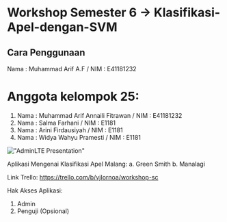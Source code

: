 # Workshop Semester 6 -> Klasifikasi-Apel-dengan-SVM

## Cara Penggunaan
Nama : Muhammad Arif A.F /
NIM  : E41181232

# Anggota kelompok 25:
  1. Nama : Muhammad Arif Annaili Fitrawan / NIM : E41181232
  2. Nama : Salma Farhani / NIM : E1181
  3. Nama : Arini Firdausiyah / NIM : E1181
  4. Nama : Widya Wahyu Pramesti / NIM : E1181

!["AdminLTE Presentation"](https://adminlte.io/AdminLTE3.png "AdminLTE Presentation")

Aplikasi Mengenai Klasifikasi Apel Malang: 
  a. Green Smith 
  b. Manalagi

Link Trello:
https://trello.com/b/vjIornoa/workshop-sc

Hak Akses Aplikasi:
  1. Admin
  2. Penguji (Opsional)

